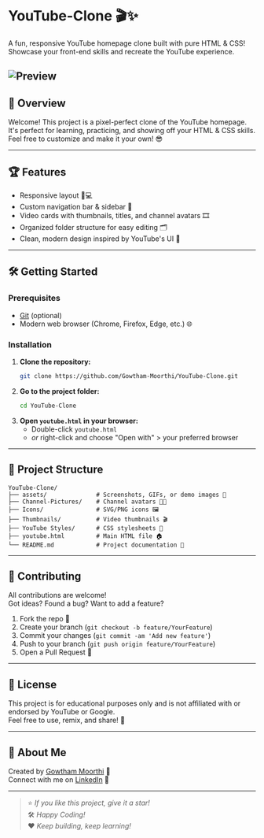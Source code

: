 # YouTube-Clone 🎬✨

A fun, responsive YouTube homepage clone built with pure HTML & CSS!  
Showcase your front-end skills and recreate the YouTube experience.  


  
![Preview](Assets/YouTube.gif)
---

## 🚀 Overview

Welcome! This project is a pixel-perfect clone of the YouTube homepage.  
It's perfect for learning, practicing, and showing off your HTML & CSS skills.  
Feel free to customize and make it your own! 😎

---

## 🏆 Features

- Responsive layout 📱💻  
- Custom navigation bar & sidebar 🧭  
- Video cards with thumbnails, titles, and channel avatars 🎞️  
- Organized folder structure for easy editing 🗂️  
- Clean, modern design inspired by YouTube's UI 🎨  

---

## 🛠️ Getting Started

### Prerequisites

- [Git](https://git-scm.com/) (optional)  
- Modern web browser (Chrome, Firefox, Edge, etc.) 🌐  

### Installation

1. **Clone the repository:**  
   ```bash
   git clone https://github.com/Gowtham-Moorthi/YouTube-Clone.git
   ```
2. **Go to the project folder:**  
   ```bash
   cd YouTube-Clone
   ```
3. **Open `youtube.html` in your browser:**  
   - Double-click `youtube.html`  
   - _or_ right-click and choose "Open with" > your preferred browser  

---

## 📂 Project Structure

```
YouTube-Clone/
├── assets/              # Screenshots, GIFs, or demo images 🌠
├── Channel-Pictures/    # Channel avatars 🧑‍💻
├── Icons/               # SVG/PNG icons 🖼️
├── Thumbnails/          # Video thumbnails 🎬
├── YouTube Styles/      # CSS stylesheets 🎨
├── youtube.html         # Main HTML file 🏠
└── README.md            # Project documentation 📘
```

---

## 🤝 Contributing

All contributions are welcome!  
Got ideas? Found a bug? Want to add a feature?  
1. Fork the repo 🍴  
2. Create your branch (`git checkout -b feature/YourFeature`)  
3. Commit your changes (`git commit -am 'Add new feature'`)  
4. Push to your branch (`git push origin feature/YourFeature`)  
5. Open a Pull Request 🚀  

---

## 📜 License

This project is for educational purposes only and is not affiliated with or endorsed by YouTube or Google.  
Feel free to use, remix, and share! 🎉

---

## 👤 About Me

Created by [Gowtham Moorthi](https://github.com/Gowtham-Moorthi) 👋  
Connect with me on [LinkedIn](https://www.linkedin.com/in/gowtham-moorthi/) 🔗

---

> ⭐️ _If you like this project, give it a star!_  
> 🛠️ _Happy Coding!_  
> ❤️ _Keep building, keep learning!_

